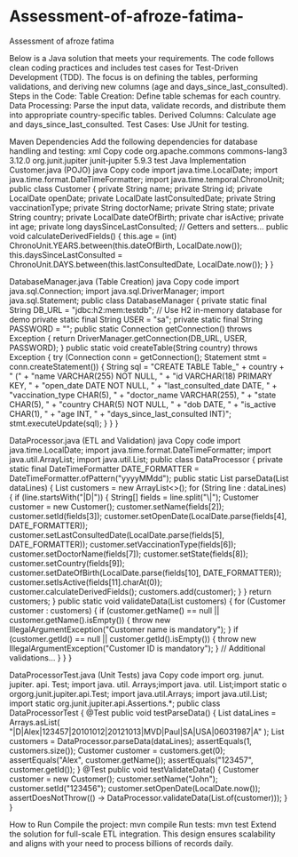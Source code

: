 # Assessment-of-afroze-fatima-
Assessment of afroze fatima 

Below is a Java solution that meets your requirements. The code follows clean coding practices and includes test cases for Test-Driven Development (TDD). The focus is on defining the tables, performing validations, and deriving new columns (age and days_since_last_consulted).
Steps in the Code:
Table Creation: Define table schemas for each country.
Data Processing: Parse the input data, validate records, and distribute them into appropriate country-specific tables.
Derived Columns: Calculate age and days_since_last_consulted.
Test Cases: Use JUnit for testing.

Maven Dependencies
Add the following dependencies for database handling and testing:
xml
Copy code
<dependencies> <dependency>
<groupId>org.apache.commons</groupId>
<artifactId>commons-lang3</artifactId>
<version>3.12.0</version>
</dependency> <dependency>
<groupId>org.junit.jupiter</groupId>
<artifactId>junit-jupiter</artifactId>
<version>5.9.3</version>
<scipe>test</scipe>
</dependency> </dependencies>
Java Implementation
Customer.java (POJO)
java
Copy code
import java.time.LocalDate; import java.time.format.DateTimeFormatter; import java.time.temporal.ChronoUnit; public class Customer { private String name; private String id; private LocalDate openDate; private LocalDate lastConsultedDate; private String vaccinationType; private String doctorName; private String state; private String country; private LocalDate dateOfBirth; private char isActive; private int age; private long daysSinceLastConsulted; // Getters and setters... public void calculateDerivedFields() { this.age = (int) ChronoUnit.YEARS.between(this.dateOfBirth, LocalDate.now()); this.daysSinceLastConsulted = ChronoUnit.DAYS.between(this.lastConsultedDate, LocalDate.now()); } }

DatabaseManager.java (Table Creation)
java
Copy code
import java.sql.Connection; import java.sql.DriverManager; import java.sql.Statement; public class DatabaseManager { private static final String DB_URL = "jdbc:h2:mem:testdb"; // Use H2 in-memory database for demo private static final String USER = "sa"; private static final String PASSWORD = ""; public static Connection getConnection() throws Exception { return DriverManager.getConnection(DB_URL, USER, PASSWORD); } public static void createTable(String country) throws Exception { try (Connection conn = getConnection(); Statement stmt = conn.createStatement()) { String sql = "CREATE TABLE Table_" + country + " (" + "name VARCHAR(255) NOT NULL, " + "id VARCHAR(18) PRIMARY KEY, " + "open_date DATE NOT NULL, " + "last_consulted_date DATE, " + "vaccination_type CHAR(5), " + "doctor_name VARCHAR(255), " + "state CHAR(5), " + "country CHAR(5) NOT NULL, " + "dob DATE, " + "is_active CHAR(1), " + "age INT, " + "days_since_last_consulted INT)"; stmt.executeUpdate(sql); } } }

DataProcessor.java (ETL and Validation)
java
Copy code
import java.time.LocalDate; import java.time.format.DateTimeFormatter; import java.util.ArrayList; import java.util.List; public class DataProcessor { private static final DateTimeFormatter DATE_FORMATTER = DateTimeFormatter.ofPattern("yyyyMMdd"); public static List<Customer> parseData(List<String> dataLines) { List<Customer> customers = new ArrayList<>(); for (String line : dataLines) { if (line.startsWith("|D|")) { String[] fields = line.split("\\|"); Customer customer = new Customer(); customer.setName(fields[2]); customer.setId(fields[3]); customer.setOpenDate(LocalDate.parse(fields[4], DATE_FORMATTER)); customer.setLastConsultedDate(LocalDate.parse(fields[5], DATE_FORMATTER)); customer.setVaccinationType(fields[6]); customer.setDoctorName(fields[7]); customer.setState(fields[8]); customer.setCountry(fields[9]); customer.setDateOfBirth(LocalDate.parse(fields[10], DATE_FORMATTER)); customer.setIsActive(fields[11].charAt(0)); customer.calculateDerivedFields(); customers.add(customer); } } return customers; } public static void validateData(List<Customer> customers) { for (Customer customer : customers) { if (customer.getName() == null || customer.getName().isEmpty()) { throw new IllegalArgumentException("Customer name is mandatory"); } if (customer.getId() == null || customer.getId().isEmpty()) { throw new IllegalArgumentException("Customer ID is mandatory"); } // Additional validations... } } }

DataProcessorTest.java (Unit Tests)
java
Copy code
import 
org. junut. jupiter. api. Test;
import java. util. Arrays;import
java. util. List;import static
o 
orgorg.junit.jupiter.api.Test; import java.util.Arrays; import java.util.List; import static org.junit.jupiter.api.Assertions.*; public class DataProcessorTest { @Test public void testParseData() { List<String> dataLines = Arrays.asList( "|D|Alex|123457|20101012|20121013|MVD|Paul|SA|USA|06031987|A" ); List<Customer> customers = DataProcessor.parseData(dataLines); assertEquals(1, customers.size()); Customer customer = customers.get(0); assertEquals("Alex", customer.getName()); assertEquals("123457", customer.getId()); } @Test public void testValidateData() { Customer customer = new Customer(); customer.setName("John"); customer.setId("123456"); customer.setOpenDate(LocalDate.now()); assertDoesNotThrow(() -> DataProcessor.validateData(List.of(customer))); } }

How to Run
Compile the project: mvn compile
Run tests: mvn test
Extend the solution for full-scale ETL integration.
This design ensures scalability and aligns with your need to process billions of records daily. 



